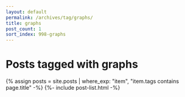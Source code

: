 ```yaml
---
layout: default
permalink: /archives/tag/graphs/
title: graphs
post_count: 1
sort_index: 998-graphs
---
```

<h1 class="page-heading">Posts tagged with graphs</h1>
{% assign posts = site.posts | where_exp: "item", "item.tags contains page.title" -%}
{%- include post-list.html -%}
